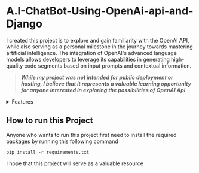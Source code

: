 # A.I-ChatBot-Using-OpenAi-api-and-Django

I created this project is to explore and gain familiarity with the OpenAI API, while also serving as a personal milestone in the journey towards mastering artificial intelligence. The integration of OpenAI's advanced language models allows developers to leverage its capabilities in generating high-quality code segments based on input prompts and contextual information.

>**_While my project was not intended for public deployment or hosting, I believe that it represents a 
valuable learning opportunity for anyone interested in exploring the possibilities of OpenAI Api_**

<details>
<summary>Features</summary>

### Feature included

- [x] Registration <details> <summary>Preview image </summary>![Register](https://github.com/Mihaillo29/A.I-ChatBot-Using-OpenAi-api-and-Django/assets/117961472/12b07303-2638-403d-81f9-0cff0376c2f1)</details>


- [x] Login <details> <summary>Preview image </summary> ![Login](https://github.com/Mihaillo29/A.I-ChatBot-Using-OpenAi-api-and-Django/assets/117961472/4e173cad-74f8-42bf-8fb1-c9ef8eec626e)</details>
 
- [x] Asking for suggestion <details> <summary>Preview image </summary>
 ![ask Suggestion](https://github.com/Mihaillo29/A.I-ChatBot-Using-OpenAi-api-and-Django/assets/117961472/53546267-0962-48e3-aae8-b9888ac838f2)
 sol:![suggested](https://github.com/Mihaillo29/A.I-ChatBot-Using-OpenAi-api-and-Django/assets/117961472/2de59dd6-cd28-44b7-85cf-f049b0933655)</details>

- [x] Asking to fix code <details> <summary>Preview image </summary>  
![Fix code](https://github.com/Mihaillo29/A.I-ChatBot-Using-OpenAi-api-and-Django/assets/117961472/607a197a-7139-439c-924b-271b27092f36)
fixed:
 ![fixed](https://github.com/Mihaillo29/A.I-ChatBot-Using-OpenAi-api-and-Django/assets/117961472/fd2ec74e-f87e-4edd-83a6-48f48363d589)</details>

- [x] Menu <details> <summary>Preview image </summary> 
 ![Menu](https://github.com/Mihaillo29/A.I-ChatBot-Using-OpenAi-api-and-Django/assets/117961472/b0f6ed3b-62d6-478f-8ad1-1759d1955c09)</details>

</details>

## How to run this Project

Anyone who wants to run this project first need to install the required packages by running this following command
```
pip install -r requirements.txt
```
I hope that this project will serve as a valuable resource  

